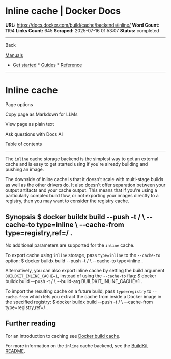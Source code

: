 # Inline cache | Docker Docs

**URL:** https://docs.docker.com/build/cache/backends/inline/
**Word Count:** 1194
**Links Count:** 645
**Scraped:** 2025-07-16 01:53:07
**Status:** completed

---

Back

[Manuals](https://docs.docker.com/manuals/)

  * [Get started](https://docs.docker.com/get-started/)   * [Guides](https://docs.docker.com/guides/)   * [Reference](https://docs.docker.com/reference/)

* * *

# Inline cache

Page options

Copy page as Markdown for LLMs

View page as plain text

Ask questions with Docs AI

Table of contents

* * *

The `inline` cache storage backend is the simplest way to get an external cache and is easy to get started using if you're already building and pushing an image.

The downside of inline cache is that it doesn't scale with multi-stage builds as well as the other drivers do. It also doesn't offer separation between your output artifacts and your cache output. This means that if you're using a particularly complex build flow, or not exporting your images directly to a registry, then you may want to consider the [registry](https://docs.docker.com/build/cache/backends/registry/) cache.

## Synopsis               $ docker buildx build --push -t <registry>/<image> \       --cache-to type=inline \       --cache-from type=registry,ref=<registry>/<image> .     

No additional parameters are supported for the `inline` cache.

To export cache using `inline` storage, pass `type=inline` to the `--cache-to` option:               $ docker buildx build --push -t <registry>/<image> \       --cache-to type=inline .     

Alternatively, you can also export inline cache by setting the build argument `BUILDKIT_INLINE_CACHE=1`, instead of using the `--cache-to` flag:               $ docker buildx build --push -t <registry>/<image> \       --build-arg BUILDKIT_INLINE_CACHE=1 .     

To import the resulting cache on a future build, pass `type=registry` to `--cache-from` which lets you extract the cache from inside a Docker image in the specified registry:               $ docker buildx build --push -t <registry>/<image> \       --cache-from type=registry,ref=<registry>/<image> .     

## Further reading

For an introduction to caching see [Docker build cache](https://docs.docker.com/build/cache/).

For more information on the `inline` cache backend, see the [BuildKit README](https://github.com/moby/buildkit#inline-push-image-and-cache-together).